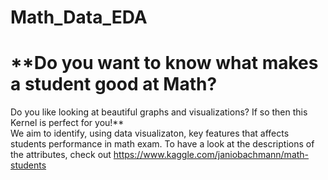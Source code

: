 # Math_Data_EDA
# **Do you want to know what makes a student good at Math?
Do you like looking at beautiful graphs and visualizations?
If so then this Kernel is perfect for you!**  
We aim to identify, using data visualizaton, key features that affects students performance in math exam. To have a look at the descriptions of the attributes, check out https://www.kaggle.com/janiobachmann/math-students
